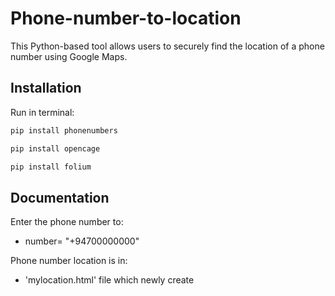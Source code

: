 
# Phone-number-to-location

This 
Python-based tool allows users to securely find the location of a phone number using Google Maps.



## Installation

Run in terminal:

```bash
pip install phonenumbers
```
```bash
pip install opencage
```
```bash
pip install folium
```


## Documentation


Enter the phone number to:

* number= "+94700000000"



Phone number location is in:

* 'mylocation.html' file which newly create
